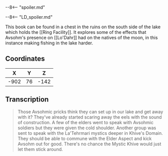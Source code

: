  

--8<-- "spoiler.md"

--8<-- "LD_spoiler.md"

This book can be found in a chest in the ruins on the south side of the lake which holds the [[Ring Facility]]. It explores some of the effects that Avsohm's presence on [[Lo'Dahr]] had on the natives of the moon, in this instance making fishing in the lake harder.

## Coordinates
| **X** | **Y** | **Z** |
| :---: | :---: | :---: |
| -902  |  76   | -142  |

## Transcription
> Those Avsohmic pricks think they can set up in our lake and get away with it? They've already started scaring away the eels with the sound of construction. A few of the elders went to speak with Avsohmic soldiers but they were given the cold shoulder. Another group was sent to speak with the La'Tehrmari mystics deeper in Khive's Domain. They should be able to commune with the Elder Aspect and kick Avsohm out for good. There's no chance the Mystic Khive would just let them stick around.

